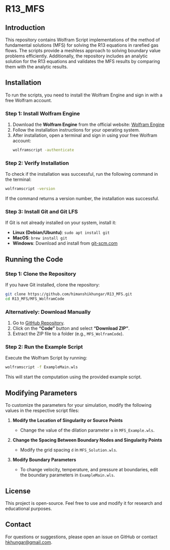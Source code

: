 # R13_MFS

## Introduction
This repository contains Wolfram Script implementations of the method of fundamental solutions (MFS) for solving the R13 equations in rarefied gas flows. The scripts provide a meshless approach to solving boundary value problems efficiently. Additionally, the repository includes an analytic solution for the R13 equations and validates the MFS results by comparing them with the analytic results.

## Installation
To run the scripts, you need to install the Wolfram Engine and sign in with a free Wolfram account.

### **Step 1: Install Wolfram Engine**
1. Download the **Wolfram Engine** from the official website: [Wolfram Engine](https://www.wolfram.com/engine/)
2. Follow the installation instructions for your operating system.
3. After installation, open a terminal and sign in using your free Wolfram account:
   ```bash
   wolframscript -authenticate
   ```

### **Step 2: Verify Installation**
To check if the installation was successful, run the following command in the terminal:
```bash
wolframscript -version
```
If the command returns a version number, the installation was successful.

### **Step 3: Install Git and Git LFS**
If Git is not already installed on your system, install it:
- **Linux (Debian/Ubuntu)**: `sudo apt install git`
- **MacOS**: `brew install git`
- **Windows**: Download and install from [git-scm.com](https://git-scm.com/)


## Running the Code

### **Step 1: Clone the Repository**
If you have Git installed, clone the repository:
```bash
git clone https://github.com/himanshikhungar/R13_MFS.git
cd R13_MFS/MFS_WolframCode
```

### **Alternatively: Download Manually**
1. Go to [GitHub Repository](https://github.com/your-username/R13_MFS).
2. Click on the **“Code”** button and select **“Download ZIP”**.
3. Extract the ZIP file to a folder (e.g., `MFS_WolframCode`).

### **Step 2: Run the Example Script**
Execute the Wolfram Script by running:
```bash
wolframscript -f ExampleMain.wls
```

This will start the computation using the provided example script.

## Modifying Parameters
To customize the parameters for your simulation, modify the following values in the respective script files:

1. **Modify the Location of Singularity or Source Points**
   - Change the value of the dilation parameter `α` in `MFS_Example.wls`.

2. **Change the Spacing Between Boundary Nodes and Singularity Points**
   - Modify the grid spacing `d` in `MFS_Solution.wls`.

3. **Modify Boundary Parameters**
   - To change velocity, temperature, and pressure at boundaries, edit the boundary parameters in `ExampleMain.wls`.

## License
This project is open-source. Feel free to use and modify it for research and educational purposes.

## Contact
For questions or suggestions, please open an issue on GitHub or contact hkhungar@gmail.com.


